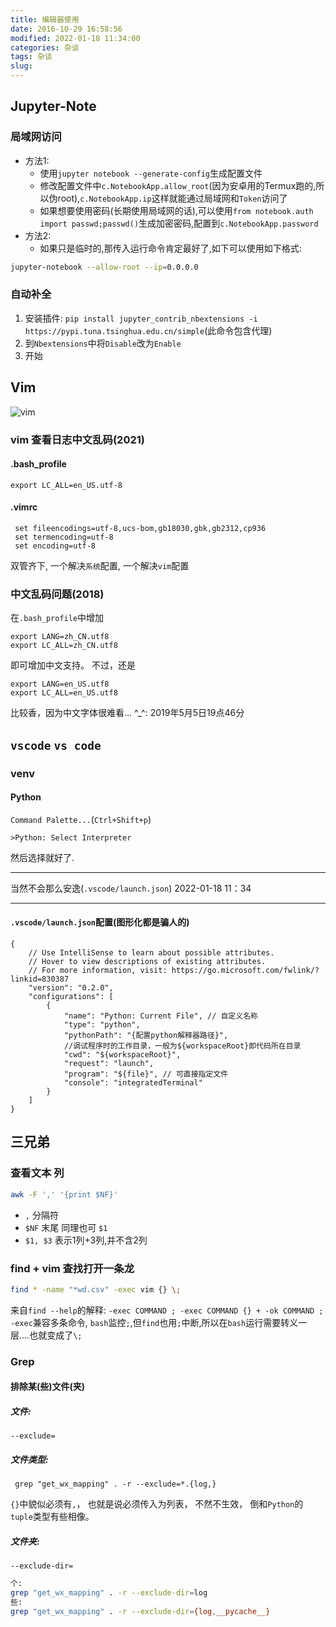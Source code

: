 ```yaml
---
title: 编辑器使用
date: 2016-10-29 16:58:56
modified: 2022-01-18 11:34:00
categories: 杂谈
tags: 杂谈
slug: 
---
```


## Jupyter-Note
### 局域网访问
- 方法1: 
    - 使用`jupyter notebook --generate-config`生成配置文件
    - 修改配置文件中`c.NotebookApp.allow_root`(因为安卓用的Termux跑的,所以伪root),`c.NotebookApp.ip`这样就能通过局域网和`Token`访问了
    - 如果想要使用密码(长期使用局域网的话),可以使用`from notebook.auth import passwd;passwd()`生成加密密码,配置到`c.NotebookApp.password`
- 方法2:
    - 如果只是临时的,那传入运行命令肯定最好了,如下可以使用如下格式:
```bash
jupyter-notebook --allow-root --ip=0.0.0.0
```
### 自动补全
1. 安装插件: `pip install jupyter_contrib_nbextensions -i https://pypi.tuna.tsinghua.edu.cn/simple`(此命令包含代理)
2. 到`Nbextensions`中将`Disable`改为`Enable`
3. 开始

## Vim
![vim](https://tse4-mm.cn.bing.net/th/id/OIP.RsJpt9plNxxlrxA9yV-OVwHaHa?pid=ImgDet&rs=1)
### vim 查看日志中文乱码(2021)

#### .bash_profile
```
export LC_ALL=en_US.utf-8
```
#### .vimrc
```
 set fileencodings=utf-8,ucs-bom,gb18030,gbk,gb2312,cp936
 set termencoding=utf-8
 set encoding=utf-8
```
双管齐下, 一个解决`系统`配置, 一个解决`vim`配置
### 中文乱码问题(2018)
在`.bash_profile`中增加
```
export LANG=zh_CN.utf8
export LC_ALL=zh_CN.utf8
```
即可增加中文支持。   不过，还是
```
export LANG=en_US.utf8
export LC_ALL=en_US.utf8
```
比较香，因为中文字体很难看…
^_^: 
    2019年5月5日19点46分

## `vscode` `vs code`
### venv
#### Python
`Command Palette...`(`Ctrl+Shift+p`)
```
>Python: Select Interpreter
```

然后选择就好了.

----

当然不会那么安逸(`.vscode/launch.json`)
2022-01-18 11：34

----
#### `.vscode/launch.json`配置(图形化都是骗人的)
```
{
    // Use IntelliSense to learn about possible attributes.
    // Hover to view descriptions of existing attributes.
    // For more information, visit: https://go.microsoft.com/fwlink/?linkid=830387
    "version": "0.2.0",
    "configurations": [
        {
            "name": "Python: Current File", // 自定义名称
            "type": "python",
            "pythonPath": "{配置python解释器路径}",
			//调试程序时的工作目录，一般为${workspaceRoot}即代码所在目录
            "cwd": "${workspaceRoot}",
            "request": "launch",
            "program": "${file}", // 可直接指定文件
            "console": "integratedTerminal"
        }
    ]
}
```

## 三兄弟
### 查看文本 列
```bash
awk -F ',' '{print $NF}'
```
- `,` 分隔符
- `$NF` 末尾 同理也可 `$1`
- `$1, $3` 表示1列+3列,并不含2列

### find + vim 查找打开一条龙
```bash
find * -name "*wd.csv" -exec vim {} \;
```
来自`find --help`的解释: `-exec COMMAND ; -exec COMMAND {} + -ok COMMAND ;`
`-exec`兼容多条命令, `bash`监控`;`,但`find`也用`;`中断,所以在`bash`运行需要转义一层....也就变成了`\;`

### Grep
#### 排除某(些)文件(夹)
##### 文件:
`--exclude=`
##### 文件类型:
```
 grep "get_wx_mapping" . -r --exclude=*.{log,}
```
`{}`中貌似必须有`,`， 也就是说必须传入为列表， 不然不生效， 倒和`Python`的`tuple`类型有些相像。
##### 文件夹:
`--exclude-dir=`

```bash
个:
grep "get_wx_mapping" . -r --exclude-dir=log
些:
grep "get_wx_mapping" . -r --exclude-dir={log,__pycache__}
```
